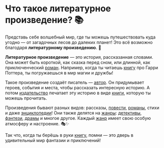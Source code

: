 # Что такое литературное произведение? 📚

Представь себе волшебный мир, где ты можешь путешествовать куда угодно — от загадочных лесов до далеких планет! Это всё возможно благодаря **литературному произведению**. 🌟

**Литературное произведение** — это история, рассказанная словами. Она может быть короткой, как сказка перед сном, или длинной, как приключенческий [роман](novel.md). Например, когда ты читаешь [книгу](book.md) про Гарри Поттера, ты погружаешься в мир магии и дружбы!

Такое произведение создаёт писатель — [автор](author.md). Он придумывает героев, события и места, чтобы рассказать интересную историю. А потом [издательство](publishing_house.md) печатает эту историю в виде [книги](book.md), которую ты можешь прочитать.

Произведения бывают разных видов: рассказы, [повести](story.md), [романы](novel.md), стихи и даже [энциклопедии](encyclopedia.md)! Они также делятся на [жанры](genre.md): [детективы](detective.md), [фэнтези](fantasy.md), [драмы](drama.md) и многое другое. Каждый [жанр](genre.md) имеет свою особую атмосферу и настроение. 🎭✨

Так что, когда ты берёшь в руки [книгу](book.md), помни — это дверь в удивительный мир фантазии и приключений!
